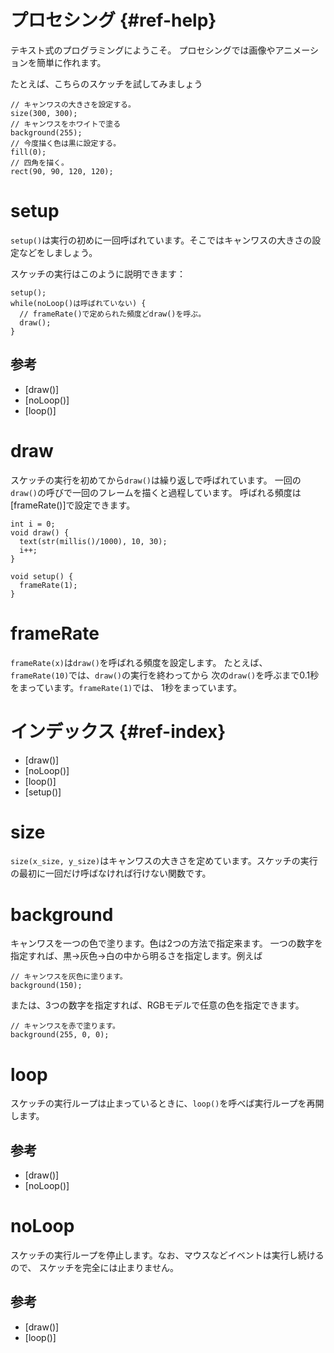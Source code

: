 # プロセシング {#ref-help}

テキスト式のプログラミングにようこそ。
プロセシングでは画像やアニメーションを簡単に作れます。

たとえば、こちらのスケッチを試してみましょう

    // キャンワスの大きさを設定する。
    size(300, 300);
    // キャンワスをホワイトで塗る
    background(255);
    // 今度描く色は黒に設定する。
    fill(0);
    // 四角を描く。
    rect(90, 90, 120, 120);

# setup

`setup()`は実行の初めに一回呼ばれています。そこではキャンワスの大きさの設定などをしましょう。

スケッチの実行はこのように説明できます：

    setup();
    while(noLoop()は呼ばれていない) {
      // frameRate()で定められた頻度どdraw()を呼ぶ。
      draw();
    }

## 参考

* [draw()]
* [noLoop()]
* [loop()]

# draw

スケッチの実行を初めてから`draw()`は繰り返しで呼ばれています。
一回の`draw()`の呼びで一回のフレームを描くと過程しています。
呼ばれる頻度は[frameRate()]で設定できます。

    int i = 0;
    void draw() {
      text(str(millis()/1000), 10, 30);
      i++;
    }

    void setup() {
      frameRate(1);
    }

# frameRate

`frameRate(x)`は`draw()`を呼ばれる頻度を設定します。
たとえば、`frameRate(10)`では、`draw()`の実行を終わってから
次の`draw()`を呼ぶまで0.1秒をまっています。`frameRate(1)`では、
1秒をまっています。

# インデックス {#ref-index}

* [draw()]
* [noLoop()]
* [loop()]
* [setup()]


# size

`size(x_size, y_size)`はキャンワスの大きさを定めています。スケッチの実行の最初に一回だけ呼ばなければ行けない関数です。

# background

キャンワスを一つの色で塗ります。色は2つの方法で指定来ます。
一つの数字を指定すれば、黒→灰色→白の中から明るさを指定します。例えば

    // キャンワスを灰色に塗ります。
    background(150);

または、3つの数字を指定すれば、RGBモデルで任意の色を指定できます。

    // キャンワスを赤で塗ります。
    background(255, 0, 0);

# loop

スケッチの実行ループは止まっているときに、`loop()`を呼べば実行ループを再開します。

## 参考

* [draw()]
* [noLoop()]

# noLoop

スケッチの実行ループを停止します。なお、マウスなどイベントは実行し続けるので、
スケッチを完全には止まりません。

## 参考

* [draw()]
* [loop()]
